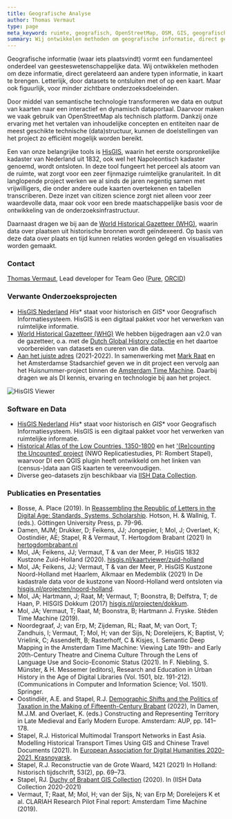 ```yaml
---
title: Geografische Analyse
author: Thomas Vermaut
type: page
meta_keyword: ruimte, geografisch, OpenStreetMap, OSM, GIS, geografisch informatiesysteem, HisGIS, historisch GIS, kadaster, kaart, historisch reizen, gazetteers, stedelijke gazetteers.
summary: Wij ontwikkelen methoden om geografische informatie, direct gerelateerd aan andere typen informatie, in kaart te brengen.
---
```

Geografische informatie (waar iets plaatsvindt) vormt een fundamenteel onderdeel van geesteswetenschappelijke data. Wij ontwikkelen methoden om deze informatie, direct gerelateerd aan andere typen informatie, in kaart te brengen. Letterlijk, door datasets te ontsluiten met of op een kaart. Maar ook figuurlijk, voor minder zichtbare onderzoeksdoeleinden.

Door middel van semantische technologie transformeren we data en output van kaarten naar een interactief en dynamisch dataportaal. Daarvoor maken we vaak gebruik van OpenStreetMap als technisch platform. Dankzij onze ervaring met het vertalen van inhoudelijke concepten en entiteiten naar de meest geschikte technische (data)structuur, kunnen de doelstellingen van het project zo efficiënt mogelijk worden bereikt.

Een van onze belangrijke tools is [HisGIS](https://hisgis.nl), waarin het eerste oorspronkelijke kadaster van Nederland uit 1832, ook wel het Napoleontisch kadaster genoemd, wordt ontsloten. In deze tool fungeert het perceel als atoom van de ruimte, wat zorgt voor een zeer fijnmazige ruimtelijke granulariteit. In dit langlopende project werken we al sinds de jaren negentig samen met vrijwilligers, die onder andere oude kaarten overtekenen en tabellen transcriberen. Deze inzet van citizen science zorgt niet alleen voor zeer waardevolle data, maar ook voor een brede maatschappelijke basis voor de ontwikkeling van de onderzoeksinfrastructuur.

Daarnaast dragen we bij aan de [World Historical Gazetteer (WHG)](https://whgazetteer.org/), waarin data over plaatsen uit historische bronnen wordt geïndexeerd. Op basis van deze data over plaats en tijd kunnen relaties worden gelegd en visualisaties worden gemaakt.

### Contact

[Thomas Vermaut](mailto:thomas.vermaut@di.huc.knaw.nl), Lead developer for Team Geo ([Pure](https://pure.knaw.nl/portal/en/persons/thomas-vermaut), [ORCID](https://orcid.org/0000-0003-2770-7383))

### Verwante Onderzoeksprojecten

* [HisGIS Nederland](https://hisgis.nl) *His** staat voor historisch en *GIS** voor Geografisch Informatiesysteem. HisGIS is een digitaal pakket voor het verwerken van ruimtelijke informatie.
* [World Historical Gazetteer (WHG)](https://whgazetteer.org/) We hebben bijgedragen aan v2.0 van de gazetteer, o.a. met de [Dutch Global History collectie](https://whgazetteer.org/collections/2/detail) en het daartoe voorbereiden van datasets en cureren van die data.
* [Aan het juiste adres](https://www.amsterdam.nl/stadsarchief/organisatie/projecten/juiste-adres/) (2021-2022). In samenwerking met [Mark Raat](https://www.fryske-akademy.nl/nl/over-ons/medewerkers/medewerkerspagina/news/detail/mraat/) en het Amsterdamse Stadsarchief geven we in dit project een vervolg aan het Huisnummer-project binnen de [Amsterdam Time Machine](https://www.amsterdamtimemachine.nl/). Daarbij dragen we als DI kennis, ervaring en technologie bij aan het project.

![HisGIS Viewer](/images/his-gis.png)

### Software en Data

* [HisGIS Nederland](https://hisgis.nl) *His** staat voor historisch en *GIS** voor Geografisch Informatiesysteem. HisGIS is een digitaal pakket voor het verwerken van ruimtelijke informatie.
* [Historical Atlas of the Low Countries, 1350-1800](https://hdl.handle.net/10622/PGFYTM) en het ['(Re)counting the Uncounted' project](https://www.nwo.nl/projecten/40119038) (NWO Replicatiestudies, PI: Rombert Stapel), waarvoor DI een QGIS plugin heeft ontwikkeld om het linken van (census-)data aan GIS kaarten te vereenvoudigen.
* Diverse geo-datasets zijn beschikbaar via [IISH Data Collection](https://datasets.iisg.amsterdam/).

### Publicaties en Presentaties

* Bosse, A. Place (2019). In [Reassembling the Republic of Letters in the Digital Age: Standards, Systems, Scholarship](https://doi.org/10.17875/gup2019-1146). Hotson, H. & Wallnig, T. (eds.). Göttingen University Press, p. 79-96.
* Damen, MJM; Drukker, D; Feikens, JJ; Jongepier, I; Mol, J; Overlaet, K; Oostindiër, AE; Stapel, R & Vermaut, T. Hertogdom Brabant (2021) In [hertogdombrabant.nl](https://hertogdombrabant.nl/)
* Mol, JA; Feikens, JJ; Vermaut, T & van der Meer, P. HisGIS 1832 Kustzone Zuid-Holland (2020). [hisgis.nl/kaartviewer/zuid-holland](https://hisgis.nl/kaartviewer/zuid-holland/)
* Mol, JA; Feikens, JJ; Vermaut, T & van der Meer, P. HisGIS Kustzone Noord-Holland met Haarlem, Alkmaar en Medemblik (2021) In De kadastrale data voor de kustzone van Noord-Holland werd ontsloten via [hisgis.nl/projecten/noord-holland](https://hisgis.nl/projecten/noord-holland/).
* Mol, JA; Hartmann, J; Raat, M; Vermaut, T; Boonstra, B; Delfstra, T; de Haan, P. HISGIS Dokkum (2017) [hisgis.nl/projecten/dokkum](https://hisgis.nl/projecten/dokkum/).
* Mol, JA; Vermaut, T; Raat, M; Boonstra, B; Hartmann J. Fryske. Stêden Time Machine (2019).
* Noordegraaf, J; van Erp, M; Zijdeman, RL; Raat, M; van Oort, T; Zandhuis, I; Vermaut, T; Mol, H; van der Sijs, N; Doreleijers, K; Baptist, V; Vrielink, C; Assendelft, B; Rasterhoff, C & Kisjes, I. Semantic Deep Mapping in the Amsterdam Time Machine: Viewing Late 19th- and Early 20th-Century Theatre and Cinema Culture Through the Lens of Language Use and Socio-Economic Status (2021). In F. Niebling, S. Münster, & H. Messemer (editors), Research and Education in Urban History in the Age of Digital Libraries (Vol. 1501, blz. 191-212). (Communications in Computer and Information Science; Vol. 1501). Springer.
* Oostindiër, A.E. and Stapel, R.J. [Demographic Shifts and the Politics of Taxation in the Making of Fifteenth-Century Brabant](https://library.oapen.org/bitstream/handle/20.500.12657/52143/9789048551804.pdf?sequence=1#page=142) (2022), In Damen, M.J.M. and Overlaet, K. (eds.) Constructing and Representing Territory in Late Medieval and Early Modern Europe. Amsterdam: AUP, pp. 141–178.
* Stapel, R.J. Historical Multimodal Transport Networks in East Asia. Modelling Historical Transport Times Using GIS and Chinese Travel Documents (2021). In [European Association for Digital Humanities 2020-2021, Krasnoyarsk](https://eadh2020-2021.org).
* Stapel, R.J. Reconstructie van de Grote Waard, 1421 (2021) In Holland: historisch tijdschrift, 53(2), pp. 69–73.
* Stapel, RJ. [Duchy of Brabant GIS Collection](https://hdl.handle.net/10622/UOKBYL) (2020). In (IISH Data Collection 2020-2021)
* Vermaut, T; Raat, M; Mol, H; van der Sijs, N; van Erp M; Doreleijers K et al. CLARIAH Research Pilot Final report: Amsterdam Time Machine (2019).
